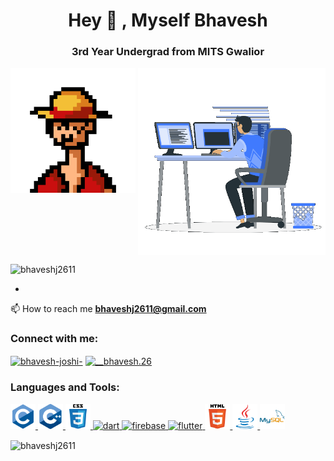 <h1 align="center">Hey 
👋
, Myself Bhavesh</h1>
<h3 align="center">3rd Year Undergrad from MITS Gwalior</h3>


<div style="display: flex; justify-content: space-between;">
  <img src="https://github.com/bhaveshj2611/bhaveshj2611/raw/main/gif/227779362-cacda485-cab4-4e28-8a27-a4d2a918a7ac.gif" alt="Luffy" width="200" height="200">
  <img src="https://github.com/bhaveshj2611/bhaveshj2611/raw/main/gif/229223263-cf2e4b07-2615-4f87-9c38-e37600f8381a.gif" alt="Developer" width="300" height="300">
</div>


<p align="left"> <img src="https://komarev.com/ghpvc/?username=bhaveshj2611&label=Profile%20views&color=0e75b6&style=flat" alt="bhaveshj2611" /> </p>

- 
📫
 How to reach me **bhaveshj2611@gmail.com**

<h3 align="left">Connect with me:</h3>
<p align="left">
<a href="https://linkedin.com/in/bhaveshjoshi26" target="blank"><img align="center" src="https://raw.githubusercontent.com/rahuldkjain/github-profile-readme-generator/master/src/images/icons/Social/linked-in-alt.svg" alt="bhavesh-joshi-" height="30" width="40" /></a>
<a href="https://instagram.com/__bhavesh.26" target="blank"><img align="center" src="https://raw.githubusercontent.com/rahuldkjain/github-profile-readme-generator/master/src/images/icons/Social/instagram.svg" alt="__bhavesh.26" height="30" width="40" /></a>
</p>

<h3 align="left">Languages and Tools:</h3>
<p align="left"> <a href="https://www.cprogramming.com/" target="_blank" rel="noreferrer"> <img src="https://raw.githubusercontent.com/devicons/devicon/master/icons/c/c-original.svg" alt="c" width="40" height="40"/> </a> <a href="https://www.w3schools.com/cpp/" target="_blank" rel="noreferrer"> <img src="https://raw.githubusercontent.com/devicons/devicon/master/icons/cplusplus/cplusplus-original.svg" alt="cplusplus" width="40" height="40"/> </a> <a href="https://www.w3schools.com/css/" target="_blank" rel="noreferrer"> <img src="https://raw.githubusercontent.com/devicons/devicon/master/icons/css3/css3-original-wordmark.svg" alt="css3" width="40" height="40"/> </a> <a href="https://dart.dev" target="_blank" rel="noreferrer"> <img src="https://www.vectorlogo.zone/logos/dartlang/dartlang-icon.svg" alt="dart" width="40" height="40"/> </a> <a href="https://firebase.google.com/" target="_blank" rel="noreferrer"> <img src="https://www.vectorlogo.zone/logos/firebase/firebase-icon.svg" alt="firebase" width="40" height="40"/> </a> <a href="https://flutter.dev" target="_blank" rel="noreferrer"> <img src="https://www.vectorlogo.zone/logos/flutterio/flutterio-icon.svg" alt="flutter" width="40" height="40"/> </a> <a href="https://www.w3.org/html/" target="_blank" rel="noreferrer"> <img src="https://raw.githubusercontent.com/devicons/devicon/master/icons/html5/html5-original-wordmark.svg" alt="html5" width="40" height="40"/> </a> <a href="https://www.java.com" target="_blank" rel="noreferrer"> <img src="https://raw.githubusercontent.com/devicons/devicon/master/icons/java/java-original.svg" alt="java" width="40" height="40"/> </a> <a href="https://www.mysql.com/" target="_blank" rel="noreferrer"> <img src="https://raw.githubusercontent.com/devicons/devicon/master/icons/mysql/mysql-original-wordmark.svg" alt="mysql" width="40" height="40"/> </a> </p>

<p><img align="center" src="https://github-readme-stats.vercel.app/api/top-langs?username=bhaveshj2611&show_icons=true&locale=en&layout=compact" alt="bhaveshj2611" /></p>
